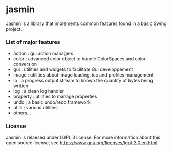 # jasmin

Jasmin is a library that implements common features found in a basic Swing project.

### List of major features

* action : gui action managers 
* color : advanced color object to handle ColorSpaces and color conversion
* gui : utilities and widgets to facilitate Gui developpement
* image : utilities about image loading, icc and profiles management 
* io : a progress output stream to known the quantity of bytes being written
* log : a clean log handler
* property : utilities to manage properties 
* undo ; a basic undo/redo framework
* utils ; various utilities 
* others...

### License

Jasmin is relaesed under LGPL 3 license. For more information about this open source license, see https://www.gnu.org/licenses/lgpl-3.0.en.html

